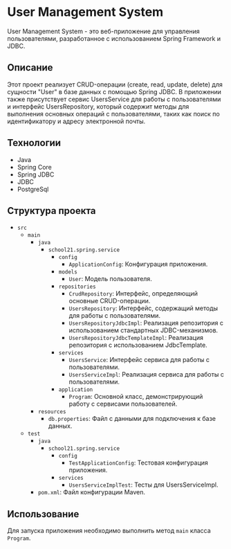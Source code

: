 # User Management System

User Management System - это веб-приложение для управления пользователями, разработанное с использованием Spring Framework и JDBC.

## Описание

Этот проект реализует CRUD-операции (create, read, update, delete) для сущности "User" в базе данных с помощью Spring JDBC. В приложении также присутствует сервис UsersService для работы с пользователями и интерфейс UsersRepository, который содержит методы для выполнения основных операций с пользователями, таких как поиск по идентификатору и адресу электронной почты.

## Технологии

- Java
- Spring Core
- Spring JDBC
- JDBC
- PostgreSql

## Структура проекта

- `src`
  - `main`
    - `java`
      - `school21.spring.service`
        - `config`
          - `ApplicationConfig`: Конфигурация приложения.
        - `models`
          - `User`: Модель пользователя.
        - `repositories`
          - `CrudRepository`: Интерфейс, определяющий основные CRUD-операции.
          - `UsersRepository`: Интерфейс, содержащий методы для работы с пользователями.
          - `UsersRepositoryJdbcImpl`: Реализация репозитория с использованием стандартных JDBC-механизмов.
          - `UsersRepositoryJdbcTemplateImpl`: Реализация репозитория с использованием JdbcTemplate.
        - `services`
          - `UsersService`: Интерфейс сервиса для работы с пользователями.
          - `UsersServiceImpl`: Реализация сервиса для работы с пользователями.
        - `application`
          - `Program`: Основной класс, демонстрирующий работу с сервисами пользователей.
    - `resources`
      - `db.properties`: Файл с данными для подключения к базе данных.
  - `test`
    - `java`
      - `school21.spring.service`
        - `config`
          - `TestApplicationConfig`: Тестовая конфигурация приложения.
        - `services`
          - `UsersServiceImplTest`: Тесты для UsersServiceImpl.
    - `pom.xml`: Файл конфигурации Maven.

## Использование

Для запуска приложения необходимо выполнить метод `main` класса `Program`.

